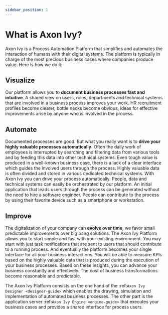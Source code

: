 ```yaml
---
sidebar_position: 1
---
```


# What is Axon Ivy?

Axon Ivy is a Process Automation Platform that simplifies and automates the
interaction of humans with their digital systems. The platform is typically in
charge of the most precious business cases where companies produce value. Here
is how we do it:

## Visualize

Our platform allows you to **document business processes fast and
intuitive**. A shared view on users, roles, departments and technical
systems that are involved in a business process improves your work. HR
recruitment profiles become clearer, bottle necks become obvious, ideas for
effective improvements arise by anyone who is involved in the process.

## Automate

Documented processes are good. But what you really want is to **drive your
highly valuable processes automatically**. Often the daily work of employees
is interrupted by searching and filtering data from various tools and by
feeding this data into other technical systems. Even tough value is produced
in a well-known business case, there is a lack of a clear interface which
guides the involved users through the process. Highly valuable data is often
divided and stored in various dedicated technical systems. With Axon Ivy
you can drive your process automatically. People, data and technical systems
can easily be orchestrated by our platform. An initial application that
leads users through the process can be generated without the need to hire a
software engineer. People can contribute to the process by using their
favorite device such as a smartphone or workstation.

## Improve

The digitalization of your company can **evolve over time**, we favor small
predictable improvements over big bang solutions. The Axon Ivy Platform allows
you to start simple and fast with your existing environment. You may start
with just task notifications that are sent to users that should contribute
to a running process. And eventually the platform becomes your single
interface for all your business interactions. You will be able to measure
KPIs based on the highly valuable data that is produced during the execution
of your business processes. Based on these insights, you can advance your
business constantly and effectively. The cost of business transformations
become reasonable and predictable.

The Axon Ivy Platform consists on the one hand of the
:ref:`Axon Ivy Designer <designer-guide>` which
enables the drawing, simulation and implementation of automated business
processes. The other part is the application server
:ref:`Axon Ivy Engine <engine-guide>` that
executes your business cases and provides a shared interface for process users.

